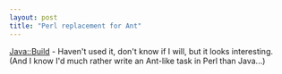 ```yaml
---
layout: post
title: "Perl replacement for Ant"
---
```




<a href="http://search.cpan.org/author/PHILCROW/Java-Build-0.02/">Java::Build</a> - Haven't used it, don't know if I will, but it looks interesting. (And I know I'd much rather write an Ant-like task in Perl than Java...)


